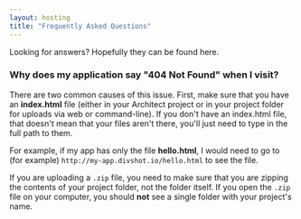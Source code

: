 ```yaml
---
layout: hosting
title: "Frequently Asked Questions"
---
```


<p class="lead">Looking for answers? Hopefully they can be found here.</p>

### Why does my application say "404 Not Found" when I visit?

There are two common causes of this issue. First, make sure that you have
an **index.html** file (either in your Architect project or in your project
folder for uploads via web or command-line). If you don't have an index.html
file, that doesn't mean that your files aren't there, you'll just need to
type in the full path to them.

For example, if my app has only the file **hello.html**, I would need to
go to (for example) `http://my-app.divshot.io/hello.html` to see the file.

If you are uploading a `.zip` file, you need to make sure that you are
zipping the contents of your project folder, not the folder itself. If you
open the `.zip` file on your computer, you should **not** see a single
folder with your project's name.